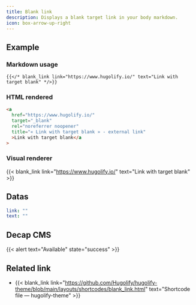 ```yaml
---
title: Blank link
description: Displays a blank target link in your body markdown.
icon: box-arrow-up-right
---
```


## Example

### Markdown usage

```go-html-template
{{</* blank_link link="https://www.hugolify.io/" text="Link with target blank" */>}}
```

### HTML rendered

```html
<a
  href="https://www.hugolify.io/"
  target="_blank"
  rel="noreferrer noopener"
  title="« Link with target blank » - external link"
  >Link with target blank</a
>
```

### Visual renderer

{{< blank_link link="https://www.hugolify.io/" text="Link with target blank" >}}

## Datas

```yml
link: ""
text: ""
```

## Decap CMS

{{< alert text="Available" state="success" >}}

## Related link

- {{< blank_link link="https://github.com/Hugolify/hugolify-theme/blob/main/layouts/shortcodes/blank_link.html" text="Shortcode file — hugolify-theme" >}}
